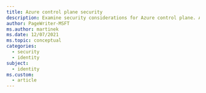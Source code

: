 ```yaml
---
title: Azure control plane security
description: Examine security considerations for Azure control plane. A control plane refers to the management of resources in your subscription.
author: PageWriter-MSFT
ms.author: martinek
ms.date: 12/07/2021
ms.topic: conceptual
categories:
  - security
  - identity
subject:
  - identity
ms.custom:
  - article
---
```


